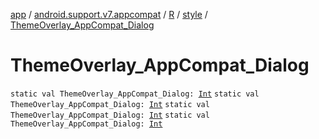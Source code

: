 [app](../../../index.md) / [android.support.v7.appcompat](../../index.md) / [R](../index.md) / [style](index.md) / [ThemeOverlay_AppCompat_Dialog](.)

# ThemeOverlay_AppCompat_Dialog

`static val ThemeOverlay_AppCompat_Dialog: `[`Int`](https://kotlinlang.org/api/latest/jvm/stdlib/kotlin/-int/index.html)
`static val ThemeOverlay_AppCompat_Dialog: `[`Int`](https://kotlinlang.org/api/latest/jvm/stdlib/kotlin/-int/index.html)
`static val ThemeOverlay_AppCompat_Dialog: `[`Int`](https://kotlinlang.org/api/latest/jvm/stdlib/kotlin/-int/index.html)
`static val ThemeOverlay_AppCompat_Dialog: `[`Int`](https://kotlinlang.org/api/latest/jvm/stdlib/kotlin/-int/index.html)